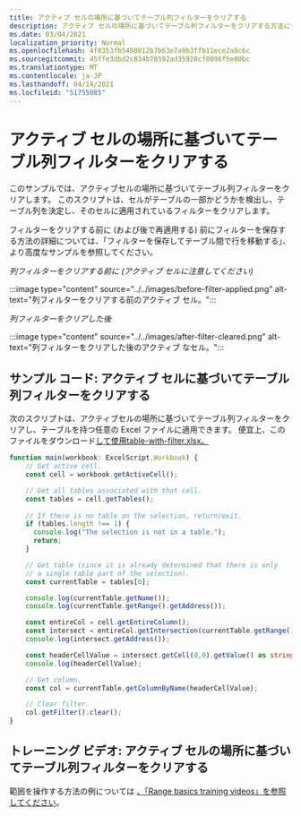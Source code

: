 ```yaml
---
title: アクティブ セルの場所に基づいてテーブル列フィルターをクリアする
description: アクティブ セルの場所に基づいてテーブル列フィルターをクリアする方法について学習します。
ms.date: 03/04/2021
localization_priority: Normal
ms.openlocfilehash: 4f8353fb5480812b7b63e7a9b3ffb11ece2a8c6c
ms.sourcegitcommit: 45ffe3dbd2c834b78592ad35928cf8096f5e80bc
ms.translationtype: MT
ms.contentlocale: ja-JP
ms.lasthandoff: 04/14/2021
ms.locfileid: "51755085"
---
```

# <a name="clear-table-column-filter-based-on-active-cell-location"></a>アクティブ セルの場所に基づいてテーブル列フィルターをクリアする

このサンプルでは、アクティブセルの場所に基づいてテーブル列フィルターをクリアします。 このスクリプトは、セルがテーブルの一部かどうかを検出し、テーブル列を決定し、そのセルに適用されているフィルターをクリアします。

フィルターをクリアする前に (および後で再適用する) 前にフィルターを保存する方法の[](move-rows-across-tables.md)詳細については、「フィルターを保存してテーブル間で行を移動する」、より高度なサンプルを参照してください。

_列フィルターをクリアする前に (アクティブ セルに注意してください)_

:::image type="content" source="../../images/before-filter-applied.png" alt-text="列フィルターをクリアする前のアクティブ セル。":::

_列フィルターをクリアした後_

:::image type="content" source="../../images/after-filter-cleared.png" alt-text="列フィルターをクリアした後のアクティブ なセル。":::

## <a name="sample-code-clear-table-column-filter-based-on-active-cell"></a>サンプル コード: アクティブ セルに基づいてテーブル列フィルターをクリアする

次のスクリプトは、アクティブセルの場所に基づいてテーブル列フィルターをクリアし、テーブルを持つ任意の Excel ファイルに適用できます。 便宜上、このファイルをダウンロード<a href="table-with-filter.xlsx">して使用table-with-filter.xlsx。 </a>

```TypeScript
function main(workbook: ExcelScript.Workbook) {
    // Get active cell.
    const cell = workbook.getActiveCell();

    // Get all tables associated with that cell.
    const tables = cell.getTables();
    
    // If there is no table on the selection, return/exit.
    if (tables.length !== 1) {
      console.log("The selection is not in a table.");
      return;
    }

    // Get table (since it is already determined that there is only
    // a single table part of the selection).
    const currentTable = tables[0];

    console.log(currentTable.getName());
    console.log(currentTable.getRange().getAddress());

    const entireCol = cell.getEntireColumn();
    const intersect = entireCol.getIntersection(currentTable.getRange());
    console.log(intersect.getAddress());

    const headerCellValue = intersect.getCell(0,0).getValue() as string;
    console.log(headerCellValue);

    // Get column.
    const col = currentTable.getColumnByName(headerCellValue);

    // Clear filter.
    col.getFilter().clear();
}
```

## <a name="training-video-clear-table-column-filter-based-on-active-cell-location"></a>トレーニング ビデオ: アクティブ セルの場所に基づいてテーブル列フィルターをクリアする

範囲を操作する方法の例については [、「Range basics training videos」を参照してください](range-basics.md#training-videos-range-basics)。

